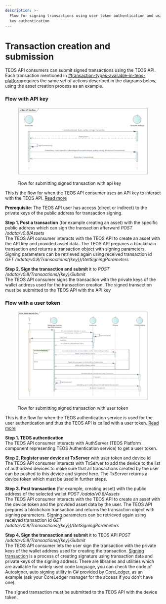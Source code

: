 ```yaml
---
description: >-
  Flow for signing transactions using user token authentication and using API
  key authentication
---
```


# Transaction creation and submission

TEOS API consumers can submit signed transactions using the TEOS API. Each transaction mentioned in [#transaction-types-available-in-teos-platform](../../../using-the-teos-api/concepts/transaction.md#transaction-types-available-in-teos-platform "mention")requires the same set of actions described in the diagrams below, using the asset creation process as an example.

### Flow with API key

<figure><img src="../../../.gitbook/assets/MicrosoftTeams-image (13).png" alt=""><figcaption><p>Flow for submitting signed transaction with api key</p></figcaption></figure>

This is the flow for when the TEOS API consumer uses an API key to interact with the TEOS API. [Read more](../../../using-the-teos-api/architecture-note/tenant-setup-options.md#using-teos-api-with-api-key)

**Prerequisite**: The TEOS API user has access (direct or indirect) to the private keys of the public address for transaction signing.

**Step 1. Post a transaction** (for example creating an asset) with the specific public address which can sign the transaction afterward _POST /odata/v0.8/Assets_\
The TEOS API consumer interacts with the TEOS API to create an asset with the API key and provided asset data. The TEOS API prepares a blockchain transaction and returns a transaction object with signing parameters. Signing parameters can be retrieved again using received transaction id _GET /odata/v0.8/Transactions({key})/GetSigningParameters_

**Step 2. Sign the transaction and submit** it to _POST /odata/v0.8/Transactions/{key}/Submit_\
The TEOS API consumer signs the transaction with the private keys of the wallet address used for the transaction creation. The signed transaction must be submitted to the TEOS API with the API key

### Flow with a user token

<figure><img src="../../../.gitbook/assets/MicrosoftTeams-image (15).png" alt=""><figcaption><p>Flow for submitting signed transaction with user token</p></figcaption></figure>

This is the flow for when the TEOS authentication service is used for the user authentication and thus the TEOS API is called with a user token. [Read more](../../../using-the-teos-api/architecture-note/tenant-setup-options.md#using-teos-api-with-the-user-access-token)

**Step 1. TEOS authentication**\
The TEOS API consumer interacts with AuthServer (TEOS Platform component representing TEOS Authentication service) to get a user token.

**Step 2. Register user device at TxServer** with user token and device id\
The TEOS API consumer interacts with TxServer to add the device to the list of authorized devices to make sure that all transactions created by the user can be pushed to this device and signed here. The TxServer returns a device token which must be used in further steps.

**Step 3. Post transaction** (for example, creating asset) with the public address of the selected wallet _POST /odata/v0.8/Assets_\
The TEOS API consumer interacts with the TEOS API to create an asset with the device token and the provided asset data by the user. The TEOS API prepares a blockchain transaction and returns the transaction object with signing parameters. Signing parameters can be retrieved again using received transaction id _GET /odata/v0.8/Transactions({key})/GetSigningParameters_

**Step 4. Sign the transaction and submit** it to TEOS API _POST /odata/v0.8/Transactions/{key}/Submit_\
The TEOS API consumer lets the user sign the transaction with the private keys of the wallet address used for creating the transaction. [Signing transaction](https://ethereum.org/en/developers/docs/transactions/) is a process of creating signature using transaction data and private keys of the signing address. There are libraries and utilities which are available for widely used code language, you can check the code of Autosigner, [auto signing utility in C# provided by CoreLedger](https://github.com/CoreLedger-TEOS/teos-autosigner), as an example (ask your CoreLedger manager for the access if you don't have one).

The signed transaction must be submitted to the TEOS API with the device token.

